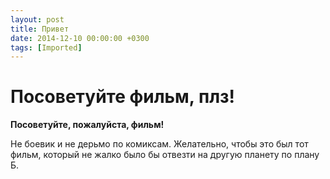 ```yaml
---
layout: post
title: Привет
date: 2014-12-10 00:00:00 +0300
tags: [Imported]
---
```

# Посоветуйте фильм, плз! 

**Посоветуйте, пожалуйста, фильм!**

Не боевик и не дерьмо по комиксам. Желательно, чтобы это был тот фильм, который не жалко было бы отвезти на другую планету по плану Б.